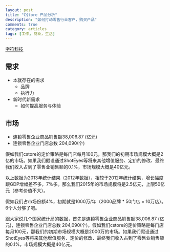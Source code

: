 ```yaml
---
layout: post
title: "C$tore 产品分析"
description: "如何打动零售行业客户，购买产品"
comments: true
category: articles
tags: [工作, 商业，生活]
---
```

[字符科技](http://www.alphabets.cn/)

## 需求
- 本就存在的需求
	- 品牌
	- 执行力
- 新时代新需求
	- 如何提高服务与体验

## 市场
- 连锁零售企业商品销售额38,006.87 (亿元)
- 连锁零售企业门店总数 204,090(个)
 
 假如我们cstore的定价策略是每门店每月100元，那我们的初期市场规模大概是2亿的市场。如果我们假设通过ShotEyes等将来其他增值服务、定价的修改、最终我们收入占到了零售业销售额的0.1%，市场规模大概是40亿元。
 
 以上数据为2013年统计结果（2012年数据），相较于2012年统计结果，增长幅度跟GDP增幅差不多，7%多。那么我们2015年的市场规模将是2.5亿元，上限50亿元（参考价值不大）。
 
 假如我们占市场份额4%，初期就是1000万/年（2000品牌 * 50门店 = 10万店）。6个人分够了吧。
 
 
 跟大家说几个国家统计局的数据，首先是连锁零售企业商品销售额38,006.87 (亿元)，连锁零售企业门店总数 204,090(个)。假如我们cstore的定价策略是每门店每月100元，那我们的初期市场规模大概是2000万的市场。如果我们假设通过ShotEyes等将来其他增值服务、定价的修改、最终我们收入占到了零售业销售额的0.1%，市场规模大概是40亿元。